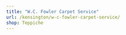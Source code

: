 ```yaml
---
title: "W.C. Fowler Carpet Service"
url: /kensington/w-c-fowler-carpet-service/
shop: Teppiche
---
```

